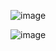 ![image](https://user-images.githubusercontent.com/80859185/191971956-cd122257-de70-4678-af31-4cb5b021c21b.png)


![image](https://user-images.githubusercontent.com/80859185/191972071-1a30847f-594f-4278-a4ed-ef85fe4a2a42.png)

